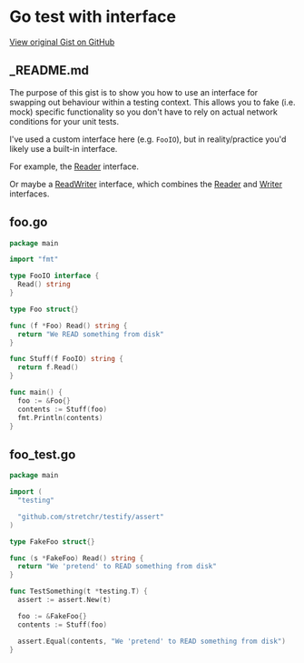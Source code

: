 # Go test with interface

[View original Gist on GitHub](https://gist.github.com/Integralist/d615647810c9f3961b29b9e84e252c8b)

## _README.md

The purpose of this gist is to show you how to use an interface for swapping out behaviour within a testing context. This allows you to fake (i.e. mock) specific functionality so you don't have to rely on actual network conditions for your unit tests.

I've used a custom interface here (e.g. `FooIO`), but in reality/practice you'd likely use a built-in interface.

For example, the [Reader](https://golang.org/pkg/io/#Reader) interface. 

Or maybe a [ReadWriter](https://golang.org/pkg/io/#ReadWriter) interface, which combines the [Reader](https://golang.org/pkg/io/#Reader) and [Writer](https://golang.org/pkg/io/#Writer) interfaces.

## foo.go

```go
package main

import "fmt"

type FooIO interface {
  Read() string
}

type Foo struct{}

func (f *Foo) Read() string {
  return "We READ something from disk"
}

func Stuff(f FooIO) string {
  return f.Read()
}

func main() {
  foo := &Foo{}
  contents := Stuff(foo)
  fmt.Println(contents)
}
```

## foo_test.go

```go
package main

import (
  "testing"

  "github.com/stretchr/testify/assert"
)

type FakeFoo struct{}

func (s *FakeFoo) Read() string {
  return "We 'pretend' to READ something from disk"
}

func TestSomething(t *testing.T) {
  assert := assert.New(t)

  foo := &FakeFoo{}
  contents := Stuff(foo)

  assert.Equal(contents, "We 'pretend' to READ something from disk")
}
```

